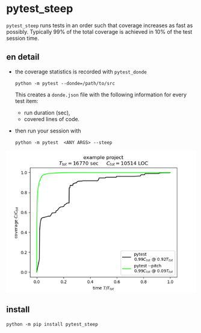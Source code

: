 # pytest_steep

`pytest_steep` runs tests in an order such that coverage increases as fast as possibly. Typically 99% of the total coverage is achieved in 10% of the test session time.

## en detail

- the coverage statistics is recorded with `pytest_donde` 

    ```shell
    python -m pytest --donde=/path/to/src
	```
  This creates a `donde.json` file with the following information for every test item:
  - run duration (sec),
  - covered lines of code.

- then run your session with

    ```shell
    python -m pytest  <ANY ARGS> --steep
	```

![example](example.png)

## install

```shell
python -m pip install pytest_steep
```
